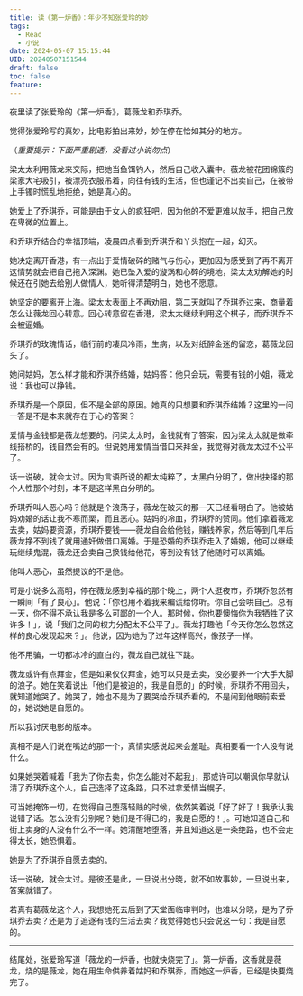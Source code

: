 ```yaml
---
title: 读《第一炉香》：年少不知张爱玲的妙
tags:
  - Read
  - 小说
date: 2024-05-07 15:15:44
UID: 20240507151544
draft: false
toc: false
feature:
---
```

夜里读了张爱玲的《第一炉香》，葛薇龙和乔琪乔。

觉得张爱玲写的真妙，比电影拍出来妙，妙在停在恰如其分的地方。

（*重要提示：下面严重剧透，没看过小说勿点*）
<!--more-->

梁太太利用薇龙来交际，把她当鱼饵钓人，然后自己收入囊中。薇龙被花团锦簇的梁家大宅吸引，被漂亮衣服吊着，向往有钱的生活，但也谨记不出卖自己，在被带上手镯时慌乱地拒绝，她是真心的。

她爱上了乔琪乔，可能是由于女人的疯狂吧，因为他的不爱更难以放手，把自己放在卑微的位置上。

和乔琪乔结合的幸福顶端，凌晨四点看到乔琪乔和丫头抱在一起，幻灭。

她决定离开香港，有一点出于爱情破碎的赌气与伤心，更加因为感受到了再不离开这情势就会把自己拖入深渊。她已坠入爱的漩涡和心碎的境地，梁太太劝解她的时候还在引她去给别人做情人，她听得清楚明白，她也不愿意。

她坚定的要离开上海。梁太太表面上不再劝阻，第二天就叫了乔琪乔过来，商量着怎么让薇龙回心转意。回心转意留在香港，梁太太继续利用这个棋子，而乔琪乔不会被逼婚。

乔琪乔的玫瑰情话，临行前的凄风冷雨，生病，以及对纸醉金迷的留恋，葛薇龙回头了。

她问姑妈，怎么样才能和乔琪乔结婚，姑妈答：他只会玩，需要有钱的小姐，薇龙说：我也可以挣钱。

乔琪乔是一个原因，但不是全部的原因。她真的只想要和乔琪乔结婚？这里的一问一答是不是本来就存在于心的答案？

爱情与金钱都是薇龙想要的。问梁太太时，金钱就有了答案，因为梁太太就是做牵线搭桥的，钱自然会有的。但说她用爱情当借口来拜金，我觉得对薇龙太过不公平了。

话一说破，就会太过。因为言语所说的都太纯粹了，太黑白分明了，做出抉择的那个人性那个时刻，本不是这样黑白分明的。

乔琪乔叫人恶心吗？他就是个浪荡子，薇龙在破灭的那一天已经看明白了。他被姑妈劝婚的话让我不寒而栗，而且恶心。姑妈的冷血，乔琪乔的赞同。他们拿着薇龙去卖，姑妈要资源，乔琪乔要钱——薇龙自会给他钱，赚钱养家，然后等到几年后薇龙挣不到钱了就用通奸做借口离婚。于是恐婚的乔琪乔走入了婚姻，他可以继续玩继续鬼混，薇龙还会卖自己换钱给他花，等到没有钱了他随时可以离婚。

他叫人恶心，虽然提议的不是他。

可是小说多么高明，停在薇龙感到幸福的那个晚上，两个人逛夜市，乔琪乔忽然有一瞬间「有了良心」。他说：「你也用不着我来编谎给你听。你自己会哄自己。总有一天，你不得不承认我是多么可鄙的一个人。那时候，你也要懊悔你为我牺牲了这许多！」，说「我们之间的权力分配太不公平了」。薇龙打趣他「今天你怎么忽然这样的良心发现起来？」。他说，因为她为了过年这样高兴，像孩子一样。

他不用骗，一切都冰冷的直白的，薇龙自己就往下跳。

薇龙或许有点拜金，但是如果仅仅拜金，她可以只是去卖，没必要养一个大手大脚的浪子。她在笑着说出「他们是被迫的，我是自愿的」的时候，乔琪乔不用回头，就知道她哭了。她哭了，她也不是为了要哭给乔琪乔看的，不是闹到他眼前索爱的，她说她是自愿的。

所以我讨厌电影的版本。

真相不是人们说在嘴边的那一个，真情实感说起来会羞耻。真相要看一个人没有说什么。

如果她哭着喊着「我为了你去卖，你怎么能对不起我」，那或许可以嘲讽你早就认清了乔琪乔这个人，自己选择了这条路，只不过拿爱情当幌子。

可当她掩饰一切，在觉得自己堕落轻贱的时候，依然笑着说「好了好了！我承认我说错了话。怎么没有分别呢？她们是不得已的，我是自愿的！」。可她知道自己和街上卖身的人没有什么不一样。她清醒地堕落，并且知道这是一条绝路，也不会走得太长，她恐惧着。

她是为了乔琪乔自愿去卖的。

话一说破，就会太过。是彼还是此，一旦说出分晓，就不如故事妙，一旦说出来，答案就错了。

若真有葛薇龙这个人，我想她死去后到了天堂面临审判时，也难以分晓，是为了乔琪乔去卖？还是为了追逐有钱的生活去卖？我觉得她也只会说这一句：我是自愿的。

---

结尾处，张爱玲写道「薇龙的一炉香，也就快烧完了」。第一炉香，这香就是薇龙，烧的是薇龙，她在用生命供养着姑妈和乔琪乔，而她这一炉香，已经是快要烧完了。